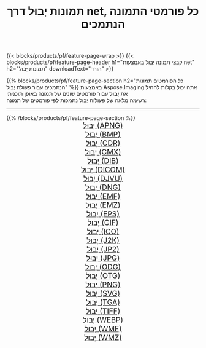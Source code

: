 ﻿---
title: תמונות יְבוּל דרך net, כל פורמטי התמונה הנתמכים 
weight: 3920
url: /he/net/crop 
lang: he
langdirlevel: 2
locales: zh-hans,ja,it,ru,de,es,fr,nl,id,lt,pl,pt,vi,tr,ko,zh-hant,ar,hi,th,sv,cs,uk,he
description: באמצעות Aspose.Imaging תוכל בקלות יְבוּל תמונות באמצעות net
---

{{< blocks/products/pf/feature-page-wrap >}}
{{< blocks/products/pf/feature-page-header h1="קבצי תמונה יְבוּל באמצעות net" h2="תמונות יְבוּל" downloadText="הורד" >}}


{{% blocks/products/pf/feature-page-section  h2="כל הפורמטים  תמונות הנתמכים עבור פעולת יְבוּל" %}}
באמצעות Aspose.Imaging אתה יכול בקלות להחיל את **יְבוּל** עבור פורמטים שונים של תמונה באופן תוכניתי
<br/>
רשימה מלאה של פעולות יְבוּל נתמכות לפי פורמטים של תמונה:
<hr/>
{{% /blocks/products/pf/feature-page-section %}}
<div class="container-fluid productfamilypage bg-gray">
    <div class="convertypes bg-gray agp-content section">
        <div class="container">
		<div class="row other-converters" style="gap: 10px;font-size: 19px;text-align:center;">
		    <div class='col-md-2 other-converter remove-lp remove-rp'><a href="/imaging/he/net/crop/apng" style="padding:15px;">יְבוּל (APNG)</a></div><div class='col-md-2 other-converter remove-lp remove-rp'><a href="/imaging/he/net/crop/bmp" style="padding:15px;">יְבוּל (BMP)</a></div><div class='col-md-2 other-converter remove-lp remove-rp'><a href="/imaging/he/net/crop/cdr" style="padding:15px;">יְבוּל (CDR)</a></div><div class='col-md-2 other-converter remove-lp remove-rp'><a href="/imaging/he/net/crop/cmx" style="padding:15px;">יְבוּל (CMX)</a></div><div class='col-md-2 other-converter remove-lp remove-rp'><a href="/imaging/he/net/crop/dib" style="padding:15px;">יְבוּל (DIB)</a></div><div class='col-md-2 other-converter remove-lp remove-rp'><a href="/imaging/he/net/crop/dicom" style="padding:15px;">יְבוּל (DICOM)</a></div><div class='col-md-2 other-converter remove-lp remove-rp'><a href="/imaging/he/net/crop/djvu" style="padding:15px;">יְבוּל (DJVU)</a></div><div class='col-md-2 other-converter remove-lp remove-rp'><a href="/imaging/he/net/crop/dng" style="padding:15px;">יְבוּל (DNG)</a></div><div class='col-md-2 other-converter remove-lp remove-rp'><a href="/imaging/he/net/crop/emf" style="padding:15px;">יְבוּל (EMF)</a></div><div class='col-md-2 other-converter remove-lp remove-rp'><a href="/imaging/he/net/crop/emz" style="padding:15px;">יְבוּל (EMZ)</a></div><div class='col-md-2 other-converter remove-lp remove-rp'><a href="/imaging/he/net/crop/eps" style="padding:15px;">יְבוּל (EPS)</a></div><div class='col-md-2 other-converter remove-lp remove-rp'><a href="/imaging/he/net/crop/gif" style="padding:15px;">יְבוּל (GIF)</a></div><div class='col-md-2 other-converter remove-lp remove-rp'><a href="/imaging/he/net/crop/ico" style="padding:15px;">יְבוּל (ICO)</a></div><div class='col-md-2 other-converter remove-lp remove-rp'><a href="/imaging/he/net/crop/j2k" style="padding:15px;">יְבוּל (J2K)</a></div><div class='col-md-2 other-converter remove-lp remove-rp'><a href="/imaging/he/net/crop/jp2" style="padding:15px;">יְבוּל (JP2)</a></div><div class='col-md-2 other-converter remove-lp remove-rp'><a href="/imaging/he/net/crop/jpg" style="padding:15px;">יְבוּל (JPG)</a></div><div class='col-md-2 other-converter remove-lp remove-rp'><a href="/imaging/he/net/crop/odg" style="padding:15px;">יְבוּל (ODG)</a></div><div class='col-md-2 other-converter remove-lp remove-rp'><a href="/imaging/he/net/crop/otg" style="padding:15px;">יְבוּל (OTG)</a></div><div class='col-md-2 other-converter remove-lp remove-rp'><a href="/imaging/he/net/crop/png" style="padding:15px;">יְבוּל (PNG)</a></div><div class='col-md-2 other-converter remove-lp remove-rp'><a href="/imaging/he/net/crop/svg" style="padding:15px;">יְבוּל (SVG)</a></div><div class='col-md-2 other-converter remove-lp remove-rp'><a href="/imaging/he/net/crop/tga" style="padding:15px;">יְבוּל (TGA)</a></div><div class='col-md-2 other-converter remove-lp remove-rp'><a href="/imaging/he/net/crop/tiff" style="padding:15px;">יְבוּל (TIFF)</a></div><div class='col-md-2 other-converter remove-lp remove-rp'><a href="/imaging/he/net/crop/webp" style="padding:15px;">יְבוּל (WEBP)</a></div><div class='col-md-2 other-converter remove-lp remove-rp'><a href="/imaging/he/net/crop/wmf" style="padding:15px;">יְבוּל (WMF)</a></div><div class='col-md-2 other-converter remove-lp remove-rp'><a href="/imaging/he/net/crop/wmz" style="padding:15px;">יְבוּל (WMZ)</a></div>
                </div>
        </div>
    </div>
</div>
<br/>
